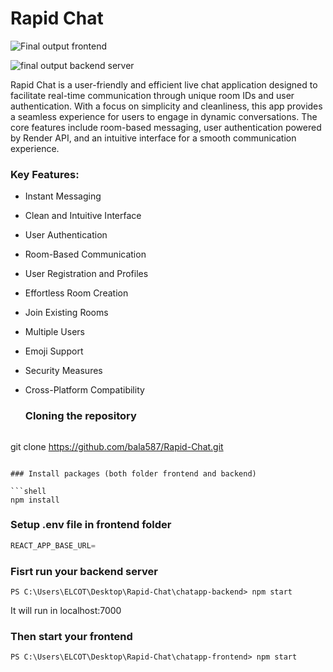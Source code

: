 # Rapid Chat

![Final output frontend](https://i.pinimg.com/originals/27/30/68/27306823c4271a40d7910f3ee979c34e.jpg)

![final output backend server ](https://i.pinimg.com/originals/d2/9d/b4/d29db4e30187ecabe427a55cc68816f8.jpg)

Rapid Chat is a user-friendly and efficient live chat application designed to facilitate real-time communication through unique room IDs and user authentication. With a focus on simplicity and cleanliness, this app provides a seamless experience for users to engage in dynamic conversations. The core features include room-based messaging, user authentication powered by Render API, and an intuitive interface for a smooth communication experience.

### Key Features:

- Instant Messaging
- Clean and Intuitive Interface
- User Authentication
- Room-Based Communication
- User Registration and Profiles
- Effortless Room Creation
- Join Existing Rooms
- Multiple Users
- Emoji Support
- Security Measures
- Cross-Platform Compatibility

  ### Cloning the repository

  ```shell
git clone https://github.com/bala587/Rapid-Chat.git
```

### Install packages (both folder frontend and backend)

```shell
npm install
```

### Setup .env file in frontend folder 

```js
REACT_APP_BASE_URL=
```

### Fisrt run your backend server

```shell
PS C:\Users\ELCOT\Desktop\Rapid-Chat\chatapp-backend> npm start
```
It will run in localhost:7000

### Then start your frontend 

```shell
PS C:\Users\ELCOT\Desktop\Rapid-Chat\chatapp-frontend> npm start
```
